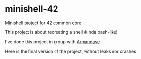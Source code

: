 # minishell-42
Minishell project for 42 common core

This project is about recreating a shell (kinda bash-like)

I've done this project in group with [Armandase](https://github.com/Armandase)

Here is the final version of the project, without leaks nor crashes
